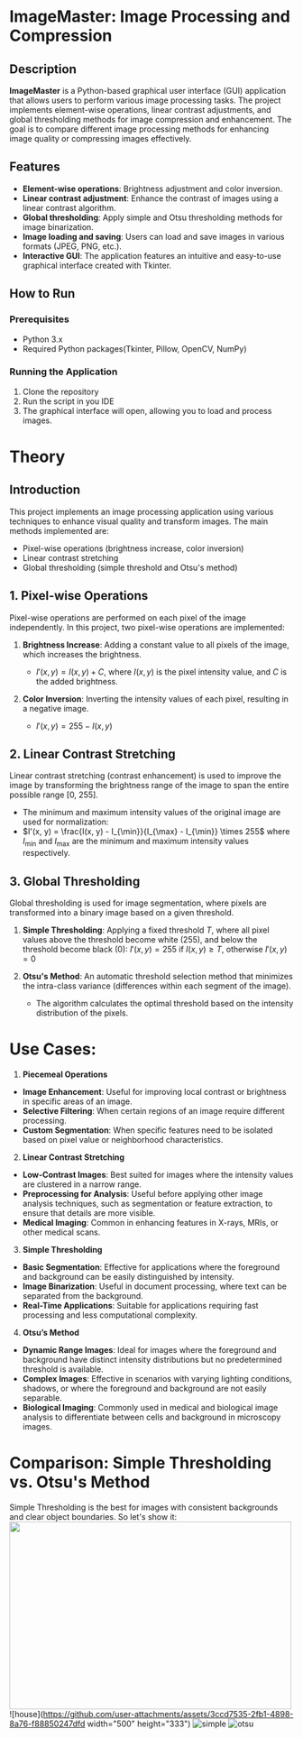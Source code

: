 # ImageMaster: Image Processing and Compression

## Description

**ImageMaster** is a Python-based graphical user interface (GUI) application that allows users to perform various image processing tasks. The project implements element-wise operations, linear contrast adjustments, and global thresholding methods for image compression and enhancement. The goal is to compare different image processing methods for enhancing image quality or compressing images effectively.

## Features

- **Element-wise operations**: Brightness adjustment and color inversion.
- **Linear contrast adjustment**: Enhance the contrast of images using a linear contrast algorithm.
- **Global thresholding**: Apply simple and Otsu thresholding methods for image binarization.
- **Image loading and saving**: Users can load and save images in various formats (JPEG, PNG, etc.).
- **Interactive GUI**: The application features an intuitive and easy-to-use graphical interface created with Tkinter.

## How to Run

### Prerequisites

- Python 3.x
- Required Python packages(Tkinter, Pillow, OpenCV, NumPy)
  
### Running the Application
1. Clone the repository
2. Run the script in you IDE
3. The graphical interface will open, allowing you to load and process images.


# Theory

## Introduction
This project implements an image processing application using various techniques to enhance visual quality and transform images. The main methods implemented are:

- Pixel-wise operations (brightness increase, color inversion)
- Linear contrast stretching
- Global thresholding (simple threshold and Otsu's method)

## 1. Pixel-wise Operations

Pixel-wise operations are performed on each pixel of the image independently. In this project, two pixel-wise operations are implemented:

1. **Brightness Increase**: Adding a constant value to all pixels of the image, which increases the brightness.
    - $I'(x, y) = I(x, y) + C$, where $I(x, y)$ is the pixel intensity value, and $C$ is the added brightness.
    
2. **Color Inversion**: Inverting the intensity values of each pixel, resulting in a negative image.
    - $I'(x, y) = 255 - I(x, y)$

## 2. Linear Contrast Stretching

Linear contrast stretching (contrast enhancement) is used to improve the image by transforming the brightness range of the image to span the entire possible range [0, 255].

- The minimum and maximum intensity values of the original image are used for normalization:
- $I'(x, y) = \frac{I(x, y) - I_{\min}}{I_{\max} - I_{\min}} \times 255$
where $I_{\min}$ and $I_{\max}$ are the minimum and maximum intensity values respectively.

## 3. Global Thresholding

Global thresholding is used for image segmentation, where pixels are transformed into a binary image based on a given threshold.

1. **Simple Thresholding**: Applying a fixed threshold $T$, where all pixel values above the threshold become white (255), and below the threshold become black (0):
  $I'(x, y) = 255$ if $I(x, y) \geq T$, otherwise $I'(x, y) = 0$

2. **Otsu's Method**: An automatic threshold selection method that minimizes the intra-class variance (differences within each segment of the image).
    - The algorithm calculates the optimal threshold based on the intensity distribution of the pixels.

# Use Cases:

1. **Piecemeal Operations**

- **Image Enhancement**: Useful for improving local contrast or brightness in specific areas of an image.
- **Selective Filtering**: When certain regions of an image require different processing.
- **Custom Segmentation**: When specific features need to be isolated based on pixel value or neighborhood characteristics.

2. **Linear Contrast Stretching**

- **Low-Contrast Images**: Best suited for images where the intensity values are clustered in a narrow range.
- **Preprocessing for Analysis**: Useful before applying other image analysis techniques, such as segmentation or feature extraction, to ensure that details are more visible.
- **Medical Imaging**: Common in enhancing features in X-rays, MRIs, or other medical scans.
  
3. **Simple Thresholding**

- **Basic Segmentation**: Effective for applications where the foreground and background can be easily distinguished by intensity.
- **Image Binarization**: Useful in document processing, where text can be separated from the background.
- **Real-Time Applications**: Suitable for applications requiring fast processing and less computational complexity.
  
4. **Otsu’s Method**

- **Dynamic Range Images**: Ideal for images where the foreground and background have distinct intensity distributions but no predetermined threshold is available.
- **Complex Images**: Effective in scenarios with varying lighting conditions, shadows, or where the foreground and background are not easily separable.
- **Biological Imaging**: Commonly used in medical and biological image analysis to differentiate between cells and background in microscopy images.

# Comparison: Simple Thresholding vs. Otsu's Method

Simple Thresholding is the best for images with consistent backgrounds and clear object boundaries. So let's show it:
<img src='[figure/rstudio.png](https://github.com/user-attachments/assets/3ccd7535-2fb1-4898-8a76-f88850247dfd)' width="500" height="333">
![house](https://github.com/user-attachments/assets/3ccd7535-2fb1-4898-8a76-f88850247dfd width="500" height="333")
![simple](https://github.com/user-attachments/assets/91213ea2-0b27-4db4-af61-2062c972a10d)
![otsu](https://github.com/user-attachments/assets/7d5642c5-658c-4aed-9a4a-eeecd2e7fcb1)
